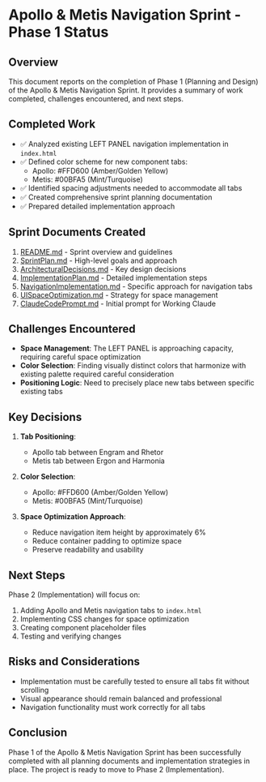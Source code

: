 # Apollo & Metis Navigation Sprint - Phase 1 Status

## Overview

This document reports on the completion of Phase 1 (Planning and Design) of the Apollo & Metis Navigation Sprint. It provides a summary of work completed, challenges encountered, and next steps.

## Completed Work

- ✅ Analyzed existing LEFT PANEL navigation implementation in `index.html`
- ✅ Defined color scheme for new component tabs:
  - Apollo: #FFD600 (Amber/Golden Yellow)
  - Metis: #00BFA5 (Mint/Turquoise)
- ✅ Identified spacing adjustments needed to accommodate all tabs
- ✅ Created comprehensive sprint planning documentation
- ✅ Prepared detailed implementation approach

## Sprint Documents Created

1. [README.md](../README.md) - Sprint overview and guidelines
2. [SprintPlan.md](../SprintPlan.md) - High-level goals and approach
3. [ArchitecturalDecisions.md](../ArchitecturalDecisions.md) - Key design decisions
4. [ImplementationPlan.md](../ImplementationPlan.md) - Detailed implementation steps
5. [NavigationImplementation.md](../NavigationImplementation.md) - Specific approach for navigation tabs
6. [UISpaceOptimization.md](../UISpaceOptimization.md) - Strategy for space management
7. [ClaudeCodePrompt.md](../ClaudeCodePrompt.md) - Initial prompt for Working Claude

## Challenges Encountered

- **Space Management**: The LEFT PANEL is approaching capacity, requiring careful space optimization
- **Color Selection**: Finding visually distinct colors that harmonize with existing palette required careful consideration
- **Positioning Logic**: Need to precisely place new tabs between specific existing tabs

## Key Decisions

1. **Tab Positioning**:
   - Apollo tab between Engram and Rhetor
   - Metis tab between Ergon and Harmonia

2. **Color Selection**:
   - Apollo: #FFD600 (Amber/Golden Yellow)
   - Metis: #00BFA5 (Mint/Turquoise)

3. **Space Optimization Approach**:
   - Reduce navigation item height by approximately 6%
   - Reduce container padding to optimize space
   - Preserve readability and usability

## Next Steps

Phase 2 (Implementation) will focus on:

1. Adding Apollo and Metis navigation tabs to `index.html`
2. Implementing CSS changes for space optimization
3. Creating component placeholder files
4. Testing and verifying changes

## Risks and Considerations

- Implementation must be carefully tested to ensure all tabs fit without scrolling
- Visual appearance should remain balanced and professional
- Navigation functionality must work correctly for all tabs

## Conclusion

Phase 1 of the Apollo & Metis Navigation Sprint has been successfully completed with all planning documents and implementation strategies in place. The project is ready to move to Phase 2 (Implementation).